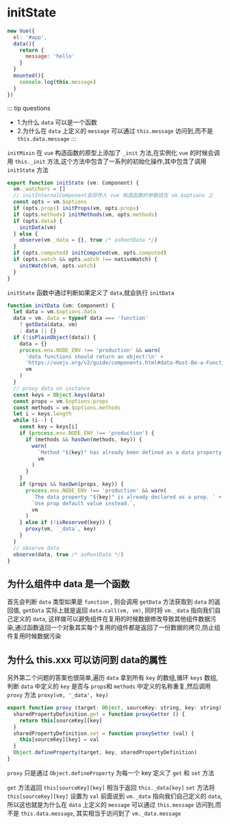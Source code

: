 # initState
```javascript
new Vue({
  el: '#app',
  data(){
    return {
      message: 'hello'
    }
  }
  mounted(){
    console.log(this.message)
  }
})
```
::: tip questions
  * 1.为什么 `data` 可以是一个函数
  * 2.为什么在 `data` 上定义的 `message` 可以通过 `this.message` 访问到,而不是 `this.data.message`
:::

`initMixin` 在 `vue` 构造函数的原型上添加了 `_init` 方法,在实例化 `vue` 的时候会调用 `this._init` 方法,这个方法中包含了一系列的初始化操作,其中包含了调用 `initState` 方法

```javascript
export function initState (vm: Component) {
  vm._watchers = []
  // initInternalComponent会将传入 vue 构造函数的参数挂在 vm.$options 上
  const opts = vm.$options 
  if (opts.props) initProps(vm, opts.props)
  if (opts.methods) initMethods(vm, opts.methods)
  if (opts.data) {
    initData(vm)
  } else {
    observe(vm._data = {}, true /* asRootData */)
  }
  if (opts.computed) initComputed(vm, opts.computed)
  if (opts.watch && opts.watch !== nativeWatch) {
    initWatch(vm, opts.watch)
  }
}
```
`initState` 函数中通过判断如果定义了 `data`,就会执行 `initData`

```javascript
function initData (vm: Component) {
  let data = vm.$options.data
  data = vm._data = typeof data === 'function'
    ? getData(data, vm)
    : data || {}
  if (!isPlainObject(data)) {
    data = {}
    process.env.NODE_ENV !== 'production' && warn(
      'data functions should return an object:\n' +
      'https://vuejs.org/v2/guide/components.html#data-Must-Be-a-Function',
      vm
    )
  }
  // proxy data on instance
  const keys = Object.keys(data)
  const props = vm.$options.props
  const methods = vm.$options.methods
  let i = keys.length
  while (i--) {
    const key = keys[i]
    if (process.env.NODE_ENV !== 'production') {
      if (methods && hasOwn(methods, key)) {
        warn(
          `Method "${key}" has already been defined as a data property.`,
          vm
        )
      }
    }
    if (props && hasOwn(props, key)) {
      process.env.NODE_ENV !== 'production' && warn(
        `The data property "${key}" is already declared as a prop. ` +
        `Use prop default value instead.`,
        vm
      )
    } else if (!isReserved(key)) {
      proxy(vm, `_data`, key)
    }
  }
  // observe data
  observe(data, true /* asRootData */)
}
```

## 为什么组件中 data 是一个函数

首先会判断 `data` 类型如果是 `function` , 则会调用 `getData` 方法获取到 `data` 的返回值, `getData` 实际上就是返回 `data.call(vm, vm)`, 同时将 `vm._data` 指向我们自己定义的 `data`, 这样做可以避免组件在复用的时候数据修改导致其他组件数据污染,通过函数返回一个对象其实每个复用的组件都是返回了一份数据的拷贝,防止组件复用时候数据污染

## 为什么 this.xxx 可以访问到 data的属性

另外第二个问题的答案也很简单,遍历 `data` 拿到所有 `key` 的数组,循环 `keys` 数组,判断 `data` 中定义的 `key` 是否与 `props`和 `methods` 中定义的名称重复,然后调用 `proxy` 方法 `proxy(vm, '_data', key)`

```javascript
export function proxy (target: Object, sourceKey: string, key: string) {
  sharedPropertyDefinition.get = function proxyGetter () {
    return this[sourceKey][key]
  }
  sharedPropertyDefinition.set = function proxySetter (val) {
    this[sourceKey][key] = val
  }
  Object.defineProperty(target, key, sharedPropertyDefinition)
}
```
`proxy` 只是通过 `Object.defineProperty` 为每一个 key 定义了 `get` 和 `set` 方法
<br/>

`get` 方法返回 `this[sourceKey][key]` 相当于返回 `this._data[key]`
`set` 方法将 `this[sourceKey][key]` 设置为 `val`
前面说到 `vm._data` 指向我们自己定义的 `data`,所以这也就是为什么在 `data` 上定义的 `message` 可以通过 `this.message` 访问到,而不是 `this.data.message`, 其实相当于访问到了 `vm._data.message`
